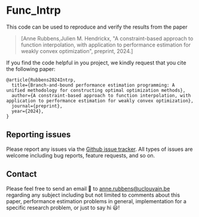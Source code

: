 # Func_Intrp

This code can be used to reproduce and verify the results from the paper 

>[Anne Rubbens,Julien M. Hendrickx, "A constraint-based approach to function interpolation, with application to performance estimation for weakly convex optimization", preprint, 2024.]

If you find the code helpful in you project, we kindly request that you cite the following paper:

```
@article{Rubbens2024Intrp,
  title={Branch-and-bound performance estimation programming: A unified methodology for constructing optimal optimization methods},
  author={A constraint-based approach to function interpolation, with application to performance estimation for weakly convex optimization},
  journal={preprint},
  year={2024},
}
```

## Reporting issues
Please report any issues via the [Github issue tracker](https://github.com/AnneRubbens/Func_Interp/issues). All types of issues are welcome including bug reports, feature requests, and so on.

## Contact
Please feel free to send an email :email: to [anne.rubbens@uclouvain.be](mailto:anne.rubbens@uclouvain.be) regarding any subject including but not limited to comments about this paper, performance estimation problems in general, implementation for a specific research problem, or just to say hi 😃!
